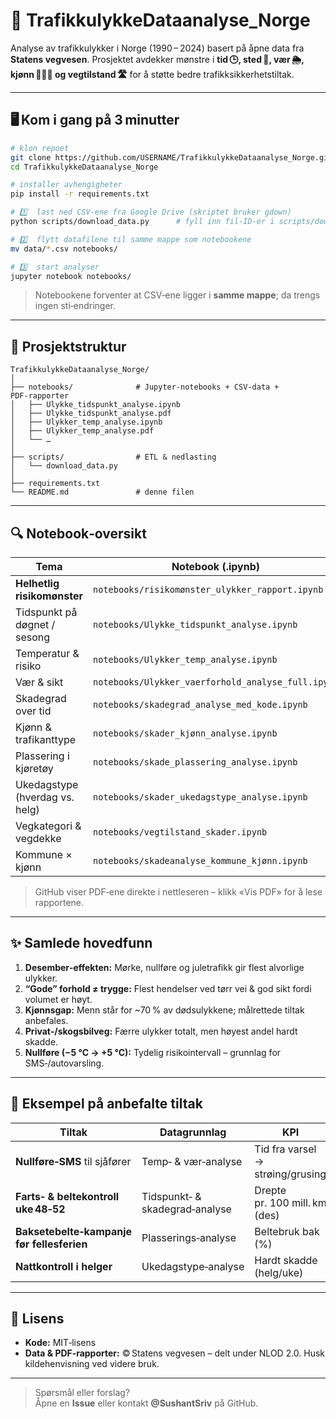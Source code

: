 # 🚗 TrafikkulykkeDataanalyse_Norge

Analyse av trafikkulykker i Norge (1990 – 2024) basert på åpne data fra **Statens vegvesen**.
Prosjektet avdekker mønstre i **tid 🕒, sted 📍, vær 🌦, kjønn 🧑‍🤝‍🧑 og vegtilstand 🛣** for å støtte bedre trafikksikkerhetstiltak.

---

## 🖥 Kom i gang på 3 minutter

```bash
# klon repoet
git clone https://github.com/USERNAME/TrafikkulykkeDataanalyse_Norge.git
cd TrafikkulykkeDataanalyse_Norge

# installer avhengigheter
pip install -r requirements.txt

# 1️⃣  last ned CSV‑ene fra Google Drive (skriptet bruker gdown)
python scripts/download_data.py      # fyll inn fil‑ID‑er i scripts/download_data.py

# 2️⃣  flytt datafilene til samme mappe som notebookene
mv data/*.csv notebooks/

# 3️⃣  start analyser
jupyter notebook notebooks/
```

> Notebookene forventer at CSV‑ene ligger i **samme mappe**; da trengs ingen sti‑endringer.

---

## 📂 Prosjektstruktur

```
TrafikkulykkeDataanalyse_Norge/
│
├── notebooks/              # Jupyter‑notebooks + CSV‑data + PDF‑rapporter
│   ├── Ulykke_tidspunkt_analyse.ipynb
│   ├── Ulykke_tidspunkt_analyse.pdf
│   ├── Ulykker_temp_analyse.ipynb
│   ├── Ulykker_temp_analyse.pdf
│   └── …
│
├── scripts/                # ETL & nedlasting
│   └── download_data.py
│
├── requirements.txt
└── README.md               # denne filen
```

---

## 🔍 Notebook‑oversikt

| Tema | Notebook (.ipynb) | PDF‑rapport |
|------|------------------|-------------|
| **Helhetlig risikomønster** | `notebooks/risikomønster_ulykker_rapport.ipynb` | [Vis PDF](notebooks/risikomønster_ulykker_rapport.pdf) |
| Tidspunkt på døgnet / sesong | `notebooks/Ulykke_tidspunkt_analyse.ipynb` | [Vis PDF](notebooks/Ulykke_tidspunkt_analyse.pdf) |
| Temperatur & risiko | `notebooks/Ulykker_temp_analyse.ipynb` | [Vis PDF](notebooks/Ulykker_temp_analyse.pdf) |
| Vær & sikt | `notebooks/Ulykker_vaerforhold_analyse_full.ipynb` | [Vis PDF](notebooks/Ulykker_vaerforhold_analyse_full.pdf) |
| Skadegrad over tid | `notebooks/skadegrad_analyse_med_kode.ipynb` | [Vis PDF](notebooks/skadegrad_analyse_med_kode.pdf) |
| Kjønn & trafikanttype | `notebooks/skader_kjønn_analyse.ipynb` | [Vis PDF](notebooks/skader_kjønn_analyse.pdf) |
| Plassering i kjøretøy | `notebooks/skade_plassering_analyse.ipynb` | [Vis PDF](notebooks/skade_plassering_analyse.pdf) |
| Ukedagstype (hverdag vs. helg) | `notebooks/skader_ukedagstype_analyse.ipynb` | [Vis PDF](notebooks/skader_ukedagstype_analyse.pdf) |
| Vegkategori & vegdekke | `notebooks/vegtilstand_skader.ipynb` | [Vis PDF](notebooks/vegtilstand_skader.pdf) |
| Kommune × kjønn | `notebooks/skadeanalyse_kommune_kjønn.ipynb` | [Vis PDF](notebooks/skadeanalyse_kommune_kjønn.pdf) |

> GitHub viser PDF‑ene direkte i nettleseren – klikk «Vis PDF» for å lese rapportene.

---

## ✨ Samlede hovedfunn

1. **Desember‑effekten:** Mørke, nullføre og juletrafikk gir flest alvorlige ulykker.
2. **“Gode” forhold ≠ trygge:** Flest hendelser ved tørr vei & god sikt fordi volumet er høyt.
3. **Kjønnsgap:** Menn står for ~70 % av dødsulykkene; målrettede tiltak anbefales.
4. **Privat‑/skogsbilveg:** Færre ulykker totalt, men høyest andel hardt skadde.
5. **Nullføre (−5 °C → +5 °C):** Tydelig risikointervall – grunnlag for SMS‑/autovarsling.

---

## 🎯 Eksempel på anbefalte tiltak

| Tiltak | Datagrunnlag | KPI |
|--------|--------------|-----|
| **Nullføre‑SMS** til sjåfører | Temp‑ & vær‑analyse | Tid fra varsel → strøing/grusing |
| **Farts‑ & beltekontroll uke 48‑52** | Tidspunkt‑ & skadegrad‑analyse | Drepte pr. 100 mill. km (des) |
| **Baksetebelte‑kampanje før fellesferien** | Plasserings‑analyse | Beltebruk bak (%) |
| **Nattkontroll i helger** | Ukedagstype‑analyse | Hardt skadde (helg/uke) |

---

## 📜 Lisens

- **Kode:** MIT‑lisens  
- **Data & PDF‑rapporter:** © Statens vegvesen – delt under NLOD 2.0. Husk kildehenvisning ved videre bruk.

---

> Spørsmål eller forslag?  
> Åpne en **Issue** eller kontakt **@SushantSriv** på GitHub.

